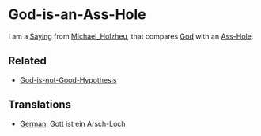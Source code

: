# God-is-an-Ass-Hole

I am a [Saying](200100000.md) from [Michael_Holzheu](0.md), that compares [God](647004.md) with an [Ass-Hole](40000037.md).

## Related

- [God-is-not-Good-Hypothesis](301000004.md)

## Translations

- [German](600004.md): Gott ist ein Arsch-Loch
